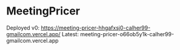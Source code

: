 # MeetingPricer

Deployed v0: https://meeting-pricer-hhgafxsj0-calher99-gmailcom.vercel.app/
Latest: meeting-pricer-o66ob5y1k-calher99-gmailcom.vercel.app
